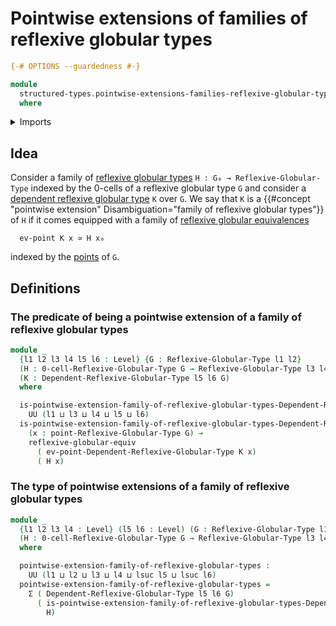 # Pointwise extensions of families of reflexive globular types

```agda
{-# OPTIONS --guardedness #-}

module
  structured-types.pointwise-extensions-families-reflexive-globular-types
  where
```

<details><summary>Imports</summary>

```agda
open import foundation.dependent-pair-types
open import foundation.universe-levels

open import structured-types.dependent-globular-types
open import structured-types.dependent-reflexive-globular-types
open import structured-types.reflexive-globular-equivalences
open import structured-types.globular-types
open import structured-types.points-globular-types
open import structured-types.points-reflexive-globular-types
open import structured-types.reflexive-globular-types
```

</details>

## Idea

Consider a family of [reflexive globular types](structured-types.reflexive-globular-types.md) `H : G₀ → Reflexive-Globular-Type` indexed by the 0-cells of a reflexive globular type `G` and consider a [dependent reflexive globular type](structured-types.dependent-reflexive-globular-types.md) `K` over `G`. We say that `K` is a {{#concept "pointwise extension" Disambiguation="family of reflexive globular types"}} of `H` if it comes equipped with a family of [reflexive globular equivalences](structured-types.reflexive-globular-equivalences.md)

```text
  ev-point K x ≃ H x₀
```

indexed by the [points](structured-types.points-reflexive-globular-types.md) of `G`.

## Definitions

### The predicate of being a pointwise extension of a family of reflexive globular types

```agda
module _
  {l1 l2 l3 l4 l5 l6 : Level} {G : Reflexive-Globular-Type l1 l2}
  (H : 0-cell-Reflexive-Globular-Type G → Reflexive-Globular-Type l3 l4)
  (K : Dependent-Reflexive-Globular-Type l5 l6 G)
  where

  is-pointwise-extension-family-of-reflexive-globular-types-Dependent-Reflexive-Globular-Type :
    UU (l1 ⊔ l3 ⊔ l4 ⊔ l5 ⊔ l6)
  is-pointwise-extension-family-of-reflexive-globular-types-Dependent-Reflexive-Globular-Type =
    (x : point-Reflexive-Globular-Type G) →
    reflexive-globular-equiv
      ( ev-point-Dependent-Reflexive-Globular-Type K x)
      ( H x)
```

### The type of pointwise extensions of a family of reflexive globular types

```agda
module _
  {l1 l2 l3 l4 : Level} (l5 l6 : Level) (G : Reflexive-Globular-Type l1 l2)
  (H : 0-cell-Reflexive-Globular-Type G → Reflexive-Globular-Type l3 l4)
  where

  pointwise-extension-family-of-reflexive-globular-types :
    UU (l1 ⊔ l2 ⊔ l3 ⊔ l4 ⊔ lsuc l5 ⊔ lsuc l6)
  pointwise-extension-family-of-reflexive-globular-types =
    Σ ( Dependent-Reflexive-Globular-Type l5 l6 G)
      ( is-pointwise-extension-family-of-reflexive-globular-types-Dependent-Reflexive-Globular-Type
        H)
```
